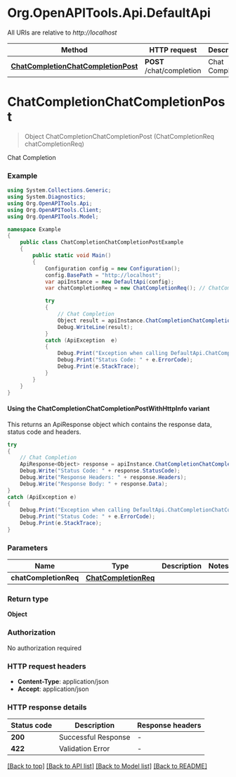 # Org.OpenAPITools.Api.DefaultApi

All URIs are relative to *http://localhost*

| Method | HTTP request | Description |
|--------|--------------|-------------|
| [**ChatCompletionChatCompletionPost**](DefaultApi.md#chatcompletionchatcompletionpost) | **POST** /chat/completion | Chat Completion |

<a id="chatcompletionchatcompletionpost"></a>
# **ChatCompletionChatCompletionPost**
> Object ChatCompletionChatCompletionPost (ChatCompletionReq chatCompletionReq)

Chat Completion

### Example
```csharp
using System.Collections.Generic;
using System.Diagnostics;
using Org.OpenAPITools.Api;
using Org.OpenAPITools.Client;
using Org.OpenAPITools.Model;

namespace Example
{
    public class ChatCompletionChatCompletionPostExample
    {
        public static void Main()
        {
            Configuration config = new Configuration();
            config.BasePath = "http://localhost";
            var apiInstance = new DefaultApi(config);
            var chatCompletionReq = new ChatCompletionReq(); // ChatCompletionReq | 

            try
            {
                // Chat Completion
                Object result = apiInstance.ChatCompletionChatCompletionPost(chatCompletionReq);
                Debug.WriteLine(result);
            }
            catch (ApiException  e)
            {
                Debug.Print("Exception when calling DefaultApi.ChatCompletionChatCompletionPost: " + e.Message);
                Debug.Print("Status Code: " + e.ErrorCode);
                Debug.Print(e.StackTrace);
            }
        }
    }
}
```

#### Using the ChatCompletionChatCompletionPostWithHttpInfo variant
This returns an ApiResponse object which contains the response data, status code and headers.

```csharp
try
{
    // Chat Completion
    ApiResponse<Object> response = apiInstance.ChatCompletionChatCompletionPostWithHttpInfo(chatCompletionReq);
    Debug.Write("Status Code: " + response.StatusCode);
    Debug.Write("Response Headers: " + response.Headers);
    Debug.Write("Response Body: " + response.Data);
}
catch (ApiException e)
{
    Debug.Print("Exception when calling DefaultApi.ChatCompletionChatCompletionPostWithHttpInfo: " + e.Message);
    Debug.Print("Status Code: " + e.ErrorCode);
    Debug.Print(e.StackTrace);
}
```

### Parameters

| Name | Type | Description | Notes |
|------|------|-------------|-------|
| **chatCompletionReq** | [**ChatCompletionReq**](ChatCompletionReq.md) |  |  |

### Return type

**Object**

### Authorization

No authorization required

### HTTP request headers

 - **Content-Type**: application/json
 - **Accept**: application/json


### HTTP response details
| Status code | Description | Response headers |
|-------------|-------------|------------------|
| **200** | Successful Response |  -  |
| **422** | Validation Error |  -  |

[[Back to top]](#) [[Back to API list]](../README.md#documentation-for-api-endpoints) [[Back to Model list]](../README.md#documentation-for-models) [[Back to README]](../README.md)

